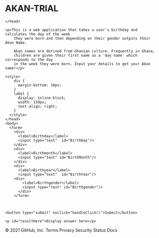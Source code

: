 ﻿# AKAN-TRIAL
 
 <!DOCTYPE html>
<html lang="en">

<head>
    <link rel="stylesheet" href="../css/demo.css">
    <script src="../js/demodos.js" defer></script>
    <title>akan name calculator</title>


    </head>

    <p>This is a web application that takes a user's birthday and calculates the day of the week 
        they were born and then depending on their gender outputs their Akan Name. 

        Akan names are derived from Ghanian culture. Frequently in Ghana, 
        children are given their first name as a 'day name' which corresponds to the day 
        in the week they were born. Input your details to get your Akan name!</p>

    <style>
        div {
          margin-bottom: 10px;
        }
        label {
          display: inline-block;
          width: 150px;
          text-align: right;
        }
      </style>
    </head>
    <body>
      <form>
        <div>
          <label>Birthday</label>
          <input type="text"  id="BirthDay"/>
        </div>
        <div>
          <label>Birthmonth</label>
          <input type="text" id="BirthMonth"/>
        </div>
        <div>
          <label>Birthyear</label>
          <input type="text"  id="BirthYear"/> 
        <div>
            <label>Birthgender</label>
            <input type="text" id="Birthgender"/> 
          </div>
        </form>
        
     

    <button type="submit" onclick="handleClick()">Submit</button>

    <p id="resultHere">Display answer here</p>

</body>

</html>
© 2021 GitHub, Inc.
Terms
Privacy
Security
Status
Docs
